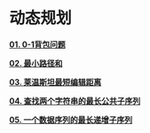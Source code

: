 # 动态规划

[**01. 0-1背包问题**]()

[**02. 最小路径和**]()

[**03. 莱温斯坦最短编辑距离**]()

[**04. 查找两个字符串的最长公共子序列**]()

[**05. 一个数据序列的最长递增子序列**]()
